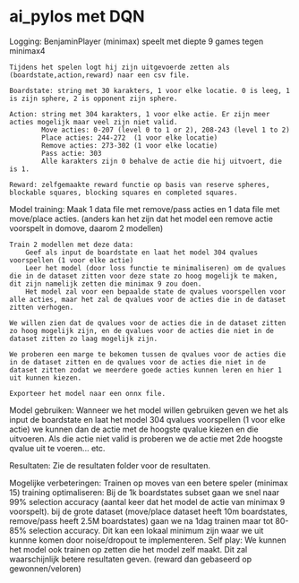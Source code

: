 # ai_pylos met DQN

Logging:
    BenjaminPlayer (minimax) speelt met diepte 9 games tegen minimax4
    
    Tijdens het spelen logt hij zijn uitgevoerde zetten als (boardstate,action,reward) naar een csv file.
    
    Boardstate: string met 30 karakters, 1 voor elke locatie. 0 is leeg, 1 is zijn sphere, 2 is opponent zijn sphere.
    
    Action: string met 304 karakters, 1 voor elke actie. Er zijn meer acties mogelijk maar veel zijn niet valid. 
            Move acties: 0-207 (level 0 to 1 or 2), 208-243 (level 1 to 2)
            Place acties: 244-272  (1 voor elke locatie)
            Remove acties: 273-302 (1 voor elke locatie) 
            Pass actie: 303 
            Alle karakters zijn 0 behalve de actie die hij uitvoert, die is 1.
    
    Reward: zelfgemaakte reward functie op basis van reserve spheres, blockable squares, blocking squares en completed squares.

Model training: 
    Maak 1 data file met remove/pass acties en 1 data file met move/place acties. (anders kan het zijn dat het model een remove actie voorspelt in domove, daarom 2 modellen)
    
    Train 2 modellen met deze data:
        Geef als input de boardstate en laat het model 304 qvalues voorspellen (1 voor elke actie)
        Leer het model (door loss functie te minimaliseren) om de qvalues die in de dataset zitten voor deze state zo hoog mogelijk te maken, dit zijn namelijk zetten die minimax 9 zou doen.
        Het model zal voor een bepaalde state de qvalues voorspellen voor alle acties, maar het zal de qvalues voor de acties die in de dataset zitten verhogen.

    We willen zien dat de qvalues voor de acties die in de dataset zitten zo hoog mogelijk zijn, en de qvalues voor de acties die niet in de dataset zitten zo laag mogelijk zijn.
    
    We proberen een marge te bekomen tussen de qvalues voor de acties die in de dataset zitten en de qvalues voor de acties die niet in de dataset zitten zodat we meerdere goede acties kunnen leren en hier 1 uit kunnen kiezen.
    
    Exporteer het model naar een onnx file.

Model gebruiken:
    Wanneer we het model willen gebruiken geven we het als input de boardstate en laat het model 304 qvalues voorspellen (1 voor elke actie)
    we kunnen dan de actie met de hoogste qvalue kiezen en die uitvoeren. Als die actie niet valid is proberen we de actie met 2de hoogste qvalue uit te voeren... etc.


Resultaten:
    Zie de resultaten folder voor de resultaten.

Mogelijke verbeteringen:
    Trainen op moves van een betere speler (minimax 15)
    training optimaliseren:
        Bij de 1k boardstates subset gaan we snel naar 99% selection accuracy (aantal keer dat het model de actie van minimax 9 voorspelt).
        bij de grote dataset (move/place dataset heeft 10m boardstates, remove/pass heeft 2.5M boardstates) gaan we na 1dag trainen maar tot 80-85% selection accuracy. Dit kan een lokaal minimum zijn waar we uit kunnne komen door noise/dropout te implementeren.
    Self play:
        We kunnen het model ook trainen op zetten die het model zelf maakt. Dit zal waarschijnlijk betere resultaten geven. (reward dan gebaseerd op gewonnen/veloren)
